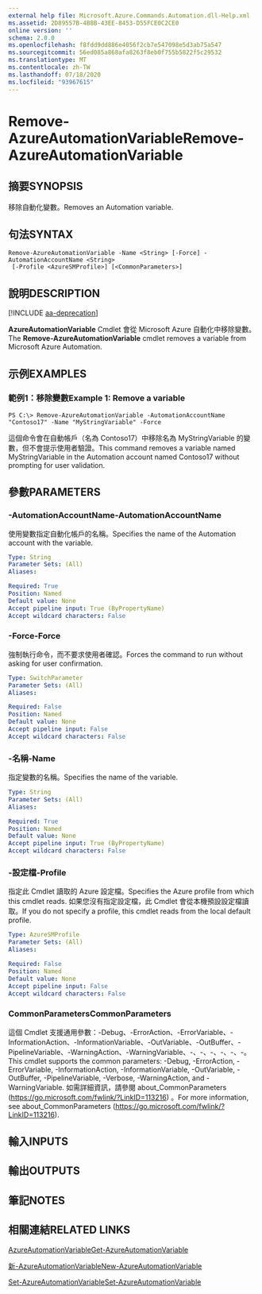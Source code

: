 ```yaml
---
external help file: Microsoft.Azure.Commands.Automation.dll-Help.xml
ms.assetid: 2D89557B-4B8B-43EE-8453-D55FCE0C2CE0
online version: ''
schema: 2.0.0
ms.openlocfilehash: f8fdd9dd886e4056f2cb7e547098e5d3ab75a547
ms.sourcegitcommit: 56ed085a868afa8263f8eb0f755b5822f5c29532
ms.translationtype: MT
ms.contentlocale: zh-TW
ms.lasthandoff: 07/18/2020
ms.locfileid: "93967615"
---
```

# <span data-ttu-id="42627-101">Remove-AzureAutomationVariable</span><span class="sxs-lookup"><span data-stu-id="42627-101">Remove-AzureAutomationVariable</span></span>

## <span data-ttu-id="42627-102">摘要</span><span class="sxs-lookup"><span data-stu-id="42627-102">SYNOPSIS</span></span>

<span data-ttu-id="42627-103">移除自動化變數。</span><span class="sxs-lookup"><span data-stu-id="42627-103">Removes an Automation variable.</span></span>

## <span data-ttu-id="42627-104">句法</span><span class="sxs-lookup"><span data-stu-id="42627-104">SYNTAX</span></span>

```
Remove-AzureAutomationVariable -Name <String> [-Force] -AutomationAccountName <String>
 [-Profile <AzureSMProfile>] [<CommonParameters>]
```

## <span data-ttu-id="42627-105">說明</span><span class="sxs-lookup"><span data-stu-id="42627-105">DESCRIPTION</span></span>

[!INCLUDE [aa-deprecation](../include/aa-deprecation.md)]

<span data-ttu-id="42627-106">**AzureAutomationVariable** Cmdlet 會從 Microsoft Azure 自動化中移除變數。</span><span class="sxs-lookup"><span data-stu-id="42627-106">The **Remove-AzureAutomationVariable** cmdlet removes a variable from Microsoft Azure Automation.</span></span>

## <span data-ttu-id="42627-107">示例</span><span class="sxs-lookup"><span data-stu-id="42627-107">EXAMPLES</span></span>

### <span data-ttu-id="42627-108">範例1：移除變數</span><span class="sxs-lookup"><span data-stu-id="42627-108">Example 1: Remove a variable</span></span>
```
PS C:\> Remove-AzureAutomationVariable -AutomationAccountName "Contoso17" -Name "MyStringVariable" -Force
```

<span data-ttu-id="42627-109">這個命令會在自動帳戶（名為 Contoso17）中移除名為 MyStringVariable 的變數，但不會提示使用者驗證。</span><span class="sxs-lookup"><span data-stu-id="42627-109">This command removes a variable named MyStringVariable in the Automation account named Contoso17 without prompting for user validation.</span></span>

## <span data-ttu-id="42627-110">參數</span><span class="sxs-lookup"><span data-stu-id="42627-110">PARAMETERS</span></span>

### <span data-ttu-id="42627-111">-AutomationAccountName</span><span class="sxs-lookup"><span data-stu-id="42627-111">-AutomationAccountName</span></span>
<span data-ttu-id="42627-112">使用變數指定自動化帳戶的名稱。</span><span class="sxs-lookup"><span data-stu-id="42627-112">Specifies the name of the Automation account with the variable.</span></span>

```yaml
Type: String
Parameter Sets: (All)
Aliases: 

Required: True
Position: Named
Default value: None
Accept pipeline input: True (ByPropertyName)
Accept wildcard characters: False
```

### <span data-ttu-id="42627-113">-Force</span><span class="sxs-lookup"><span data-stu-id="42627-113">-Force</span></span>
<span data-ttu-id="42627-114">強制執行命令，而不要求使用者確認。</span><span class="sxs-lookup"><span data-stu-id="42627-114">Forces the command to run without asking for user confirmation.</span></span>

```yaml
Type: SwitchParameter
Parameter Sets: (All)
Aliases: 

Required: False
Position: Named
Default value: None
Accept pipeline input: False
Accept wildcard characters: False
```

### <span data-ttu-id="42627-115">-名稱</span><span class="sxs-lookup"><span data-stu-id="42627-115">-Name</span></span>
<span data-ttu-id="42627-116">指定變數的名稱。</span><span class="sxs-lookup"><span data-stu-id="42627-116">Specifies the name of the variable.</span></span>

```yaml
Type: String
Parameter Sets: (All)
Aliases: 

Required: True
Position: Named
Default value: None
Accept pipeline input: True (ByPropertyName)
Accept wildcard characters: False
```

### <span data-ttu-id="42627-117">-設定檔</span><span class="sxs-lookup"><span data-stu-id="42627-117">-Profile</span></span>
<span data-ttu-id="42627-118">指定此 Cmdlet 讀取的 Azure 設定檔。</span><span class="sxs-lookup"><span data-stu-id="42627-118">Specifies the Azure profile from which this cmdlet reads.</span></span>
<span data-ttu-id="42627-119">如果您沒有指定設定檔，此 Cmdlet 會從本機預設設定檔讀取。</span><span class="sxs-lookup"><span data-stu-id="42627-119">If you do not specify a profile, this cmdlet reads from the local default profile.</span></span>

```yaml
Type: AzureSMProfile
Parameter Sets: (All)
Aliases: 

Required: False
Position: Named
Default value: None
Accept pipeline input: False
Accept wildcard characters: False
```

### <span data-ttu-id="42627-120">CommonParameters</span><span class="sxs-lookup"><span data-stu-id="42627-120">CommonParameters</span></span>
<span data-ttu-id="42627-121">這個 Cmdlet 支援通用參數：-Debug、-ErrorAction、-ErrorVariable、-InformationAction、-InformationVariable、-OutVariable、-OutBuffer、-PipelineVariable、-WarningAction、-WarningVariable、-、-、-、-、-、-。</span><span class="sxs-lookup"><span data-stu-id="42627-121">This cmdlet supports the common parameters: -Debug, -ErrorAction, -ErrorVariable, -InformationAction, -InformationVariable, -OutVariable, -OutBuffer, -PipelineVariable, -Verbose, -WarningAction, and -WarningVariable.</span></span> <span data-ttu-id="42627-122">如需詳細資訊，請參閱 about_CommonParameters (https://go.microsoft.com/fwlink/?LinkID=113216) 。</span><span class="sxs-lookup"><span data-stu-id="42627-122">For more information, see about_CommonParameters (https://go.microsoft.com/fwlink/?LinkID=113216).</span></span>

## <span data-ttu-id="42627-123">輸入</span><span class="sxs-lookup"><span data-stu-id="42627-123">INPUTS</span></span>

## <span data-ttu-id="42627-124">輸出</span><span class="sxs-lookup"><span data-stu-id="42627-124">OUTPUTS</span></span>

## <span data-ttu-id="42627-125">筆記</span><span class="sxs-lookup"><span data-stu-id="42627-125">NOTES</span></span>

## <span data-ttu-id="42627-126">相關連結</span><span class="sxs-lookup"><span data-stu-id="42627-126">RELATED LINKS</span></span>

[<span data-ttu-id="42627-127">AzureAutomationVariable</span><span class="sxs-lookup"><span data-stu-id="42627-127">Get-AzureAutomationVariable</span></span>](./Get-AzureAutomationVariable.md)

[<span data-ttu-id="42627-128">新-AzureAutomationVariable</span><span class="sxs-lookup"><span data-stu-id="42627-128">New-AzureAutomationVariable</span></span>](./New-AzureAutomationVariable.md)

[<span data-ttu-id="42627-129">Set-AzureAutomationVariable</span><span class="sxs-lookup"><span data-stu-id="42627-129">Set-AzureAutomationVariable</span></span>](./Set-AzureAutomationVariable.md)


